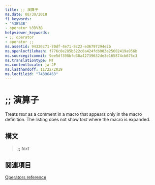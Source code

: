 ```yaml
---
title: ;; 演算子
ms.date: 08/30/2018
f1_keywords:
- '%3B%3B'
- operator %3B%3B
helpviewer_keywords:
- ;; operator
- operator ;;
ms.assetid: 94320c71-70df-4e71-8c22-e36797294e2b
ms.openlocfilehash: f776c0e285b522c0a424fdb003e25602419a956b
ms.sourcegitcommit: 9ee5df398bfd30a42739632de3e165874cb675c3
ms.translationtype: MT
ms.contentlocale: ja-JP
ms.lasthandoff: 11/22/2019
ms.locfileid: "74396463"
---
```

# <a name="operator-"></a>;; 演算子

Treats *text* as a comment in a macro that appears only in the macro definition. The listing does not show *text* where the macro is expanded.

## <a name="syntax"></a>構文

> **;;** *text*

## <a name="see-also"></a>関連項目

[Operators reference](operators-reference.md)

